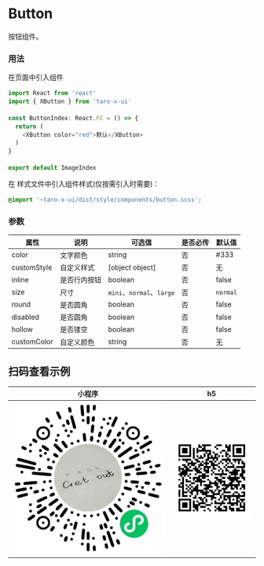 # Button

按钮组件。

### 用法

在页面中引入组件

```js
import React from 'react'
import { XButton } from 'taro-x-ui'

const ButtonIndex: React.FC = () => {
  return (
    <XButton color="red">默认</XButton>
  )
}

export default ImageIndex
```

在 样式文件中引入组件样式(仅按需引入时需要)：

```css
@import '~taro-x-ui/dist/style/components/button.scss';
```

### 参数

| 属性  | 说明     | 可选值   | 是否必传 | 默认值 |
|-------|----------|--------|----------|--------|
| color | 文字颜色 | string | 否       | #333   |
| customStyle | 自定义样式 | [object object] | 否       | 无  |
| inline | 是否行内按钮 | boolean | 否       | false  |
| size | 尺寸 | `mini`、`normal`、`large` | 否       | `normal` |
| round | 是否圆角 | boolean | 否 | false |
| disabled | 是否圆角 | boolean | 否 | false |
| hollow | 是否镂空 | boolean | 否 | false |
| customColor | 自定义颜色 | string | 否 | 无 |


## 扫码查看示例

| 小程序                                          | h5                                          |
|-------------------------------------------------|---------------------------------------------|
| ![小程序](./_media/qrcode_pages_button_index.png) | ![h5](./_media/qrcode_demo_h5_button.png) |